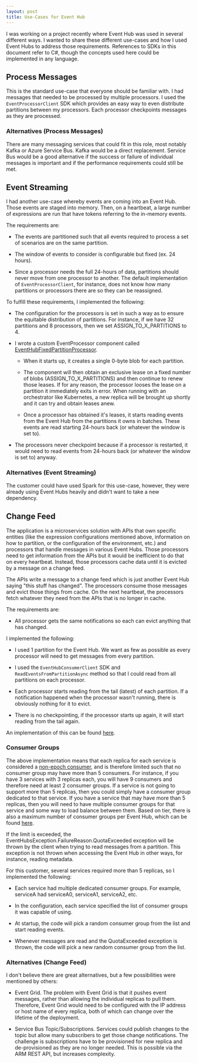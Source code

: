 ```yaml
---
layout: post
title: Use-Cases for Event Hub
---
```


I was working on a project recently where Event Hub was used in several different ways. I wanted to share these different use-cases and how I used Event Hubs to address those requirements. References to SDKs in this document refer to C#, though the concepts used here could be implemented in any language.

## Process Messages

This is the standard use-case that everyone should be familiar with. I had messages that needed to be processed by multiple processors. I used the `EventProcessorClient` SDK which provides an easy way to even distribute partitions between my processors. Each processor checkpoints messages as they are processed.

### Alternatives (Process Messages)

There are many messaging services that could fit in this role, most notably Kafka or Azure Service Bus. Kafka would be a direct replacement. Service Bus would be a good alternative if the success or failure of individual messages is important and if the performance requirements could still be met.

## Event Streaming

I had another use-case whereby events are coming into an Event Hub. Those events are staged into memory. Then, on a heartbeat, a large number of expressions are run that have tokens referring to the in-memory events.

The requirements are:

- The events are partitioned such that all events required to process a set of scenarios are on the same partition.

- The window of events to consider is configurable but fixed (ex. 24 hours).

- Since a processor needs the full 24-hours of data, partitions should never move from one processor to another. The default implementation of `EventProcessorClient`, for instance, does not know how many partitions or processors there are so they can be reassigned.

To fulfill these requirements, I implemented the following:

- The configuration for the processors is set in such a way as to ensure the equitable distribution of partitions. For instance, if we have 32 partitions and 8 processors, then we set ASSIGN_TO_X_PARTITIONS to 4.

- I wrote a custom EventProcessor component called [EventHubFixedPartitionProcessor](https://github.com/plasne/fixed-partitioned-event-hub).

  - When it starts up, it creates a single 0-byte blob for each partition.

  - The component will then obtain an exclusive lease on a fixed number of blobs (ASSIGN_TO_X_PARTITIONS) and then continue to renew those leases. If for any reason, the processor looses the lease on a partition it immediately exits in error. When running with an orchestrator like Kubernetes, a new replica will be brought up shortly and it can try and obtain leases anew.

  - Once a processor has obtained it's leases, it starts reading events from the Event Hub from the partitions it owns in batches. These events are read starting 24-hours back (or whatever the window is set to).

- The processors never checkpoint because if a processor is restarted, it would need to read events from 24-hours back (or whatever the window is set to) anyway.

### Alternatives (Event Streaming)

The customer could have used Spark for this use-case, however, they were already using Event Hubs heavily and didn't want to take a new dependency.

## Change Feed

The application is a microservices solution with APIs that own specific entities (like the expression configurations mentioned above, information on how to partition, or the configuration of the environment, etc.) and processors that handle messages in various Event Hubs. Those processors need to get information from the APIs but it would be inefficient to do that on every heartbeat. Instead, those processors cache data until it is evicted by a message on a change feed.

The APIs write a message to a change feed which is just another Event Hub saying "this stuff has changed". The processors consume those messages and evict those things from cache. On the next heartbeat, the processors fetch whatever they need from the APIs that is no longer in cache.

The requirements are:

- All processor gets the same notifications so each can evict anything that has changed.

I implemented the following:

- I used 1 partition for the Event Hub. We want as few as possible as every processor will need to get messages from every partition.

- I used the `EventHubConsumerClient` SDK and `ReadEventsFromPartitionAsync` method so that I could read from all partitions on each processor.

- Each processor starts reading from the tail (latest) of each partition. If a notification happened when the processor wasn't running, there is obviously nothing for it to evict.

- There is no checkpointing, if the processor starts up again, it will start reading from the tail again.

An implementation of this can be found [here](https://github.com/plasne/change-feed).

### Consumer Groups

The above implementation means that each replica for each service is considered a [non-epoch consumer](https://learn.microsoft.com/en-us/azure/event-hubs/event-hubs-event-processor-host#no-epoch), and is therefore limited such that no consumer group may have more than 5 consumers. For instance, if you have 3 services with 3 replicas each, you will have 9 consumers and therefore need at least 2 consumer groups. If a service is not going to support more than 5 replicas, then you could simply have a consumer group dedicated to that service. If you have a service that may have more than 5 replicas, then you will need to have multiple consumer groups for that service and some way to load balance between them. Based on tier, there is also a maximum number of consumer groups per Event Hub, which can be found [here](https://learn.microsoft.com/en-us/azure/azure-resource-manager/management/azure-subscription-service-limits#basic-vs-standard-vs-premium-vs-dedicated-tiers).

If the limit is exceeded, the EventHubsException.FailureReason.QuotaExceeded exception will be thrown by the client when trying to read messages from a partition. This exception is not thrown when accessing the Event Hub in other ways, for instance, reading metadata.

For this customer, several services required more than 5 replicas, so I implemented the following:

- Each service had multiple dedicated consumer groups. For example, serviceA had serviceA0, serviceA1, serviceA2, etc.

- In the configuration, each service specified the list of consumer groups it was capable of using.

- At startup, the code will pick a random consumer group from the list and start reading events.

- Whenever messages are read and the QuotaExceeded exception is thrown, the code will pick a new random consumer group from the list.

### Alternatives (Change Feed)

I don't believe there are great alternatives, but a few possibilities were mentioned by others:

- Event Grid. The problem with Event Grid is that it pushes event messages, rather than allowing the individual replicas to pull them. Therefore, Event Grid would need to be configured with the IP address or host name of every replica, both of which can change over the lifetime of the deployment.

- Service Bus Topic/Subscriptions. Services could publish changes to the topic but allow many subscribers to get those change notifications. The challenge is subscriptions have to be provisioned for new replica and de-provisioned as they are no longer needed. This is possible via the ARM REST API, but increases complexity.
